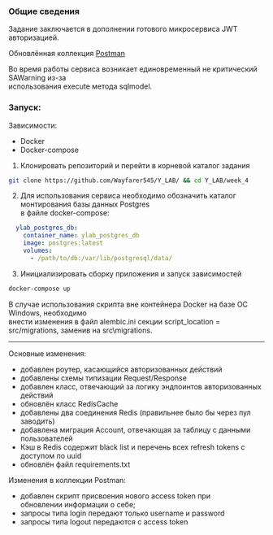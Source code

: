 ### Общие сведения
Задание заключается в дополнении готового микросервиса JWT авторизацией.

Обновлённая коллекция [Postman](https://www.getpostman.com/collections/914bdb90302845426060)

Во время работы сервиса возникает единовременный не критический SAWarning из-за  
использования execute метода sqlmodel.

### Запуск:  
Зависимости:
- Docker
- Docker-compose

1. Клонировать репозиторий и перейти в корневой каталог задания
```bash
git clone https://github.com/Wayfarer545/Y_LAB/ && cd Y_LAB/week_4
```
2. Для использования сервиса необходимо обозначить каталог монтирования базы данных Postgres  
в файле docker-compose:
```yaml
  ylab_postgres_db:
    container_name: ylab_postgres_db
    image: postgres:latest
    volumes:
      - /path/to/db:/var/lib/postgresql/data/
```
3. Инициализировать сборку приложения и запуск зависимостей
```bash
docker-compose up
```

В случае использования скрипта вне контейнера Docker на базе ОС Windows, необходимо  
внести изменения в файл alembic.ini секции script_location = src/migrations, 
заменив на src\migrations.  

---


Основные изменения:
- добавлен роутер, касающийся авторизованных действий
- добавлены схемы типизации Request/Response 
- добавлен класс, отвечающий за логику эндпоинтов авторизованных действий
- обновлён класс RedisCache
- добавлены два соединения Redis (правильнее было бы через пул заводить)
- добавлена миграция Account, отвечающая за таблицу с данными пользователей
- Кэш в Redis содержит black list и перечень всех refresh tokens с доступом по uuid
- обновлён файл requirements.txt

Изменения в коллекции Postman:
- добавлен скрипт присвоения нового access token при  
обновлении информации о себе;
- запросы типа login передают только username и password  
- запросы типа logout передаются с access token

